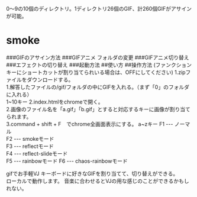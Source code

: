 











  0〜9の10個のディレクトリ。1ディレクトリ26個のGIF、計260個GIFがアサインが可能。
# smoke
###GIFのアサイン方法
###GIFアニメ フォルダの変更
###GIFアニメ切り替え
###エフェクトの切り替え
###起動方法
##使い方
##操作方法
(ファンクションキーにショートカットが割り当てられいる場合は、OFFにしてください)
1.zipファイルをダウンロードする。  
1.解答したファイルの/gif/フォルダの中にGIFを入れる。（まず「0」のフォルダに入れる）  
1~10キー
2.index.htmlをchromeで開く。  
2.画像のファイル名を「a.gif」「b.gif」とすると対応するキーに画像が割り当てられます。  
3.command + shift + F　でchrome全画面表示にする。
a~zキー
F1 --- ノーマル  
F2 --- smokeモード  
F3 --- reflectモード  
F4 --- reflect-slideモード  
F5 --- rainbowモード
F6 --- chaos-rainbowモード

gifでお手軽VJ
キーボードに好きなGIFを割り当てて、切り替えができる。  
ローカルで動作します。
音楽に合わせるとVJの用な感じのことができるかもしれない。